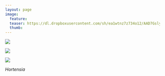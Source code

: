 ```yaml
---
layout: page
image:
  feature:
  teaser: https://dl.dropboxusercontent.com/sh/ea1wtnz7z734o12/AAD7Gsly67BmHMgoKi6Yk8UKa/luontokuvat/syksy/2/DS36001-245px.jpg
  thumb:
---
```


[![](https://dl.dropboxusercontent.com/sh/ea1wtnz7z734o12/AADOIjCnQ3jhvgYpWJYGRDAla/luontokuvat/syksy/2/DS36047-800px.jpg)](https://dl.dropboxusercontent.com/sh/ea1wtnz7z734o12/AAAd-QTVnQ4YiE02BhrgZSbPa/luontokuvat/syksy/2/DS36047.jpg)

[![](https://dl.dropboxusercontent.com/sh/ea1wtnz7z734o12/AACDcTMCOH6TAGv-h6kWvWnDa/luontokuvat/syksy/2/DS36002-800px.jpg)](https://dl.dropboxusercontent.com/sh/ea1wtnz7z734o12/AAA67IA_1cNilVHJyA2SRbj3a/luontokuvat/syksy/2/DS36002.jpg)

[![](https://dl.dropboxusercontent.com/sh/ea1wtnz7z734o12/AABITnZOeZcZgS-NApHwBP3aa/luontokuvat/syksy/2/DS36001-800px.jpg)](https://dl.dropboxusercontent.com/sh/ea1wtnz7z734o12/AABgwR-BpHK8PzkqQJVdALu9a/luontokuvat/syksy/2/DS36001.jpg)

*Hortensia*
